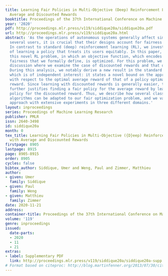 ```yaml
---
title: Learning Fair Policies in Multi-Objective (Deep) Reinforcement Learning with
  Average and Discounted Rewards
booktitle: Proceedings of the 37th International Conference on Machine Learning
year: '2020'
pdf: http://proceedings.mlr.press/v119/siddique20a/siddique20a.pdf
url: http://proceedings.mlr.press/v119/siddique20a.html
abstract: 'As the operations of autonomous systems generally affect simultaneously
  several users, it is crucial that their designs account for fairness considerations.
  In contrast to standard (deep) reinforcement learning (RL), we investigate the problem
  of learning a policy that treats its users equitably. In this paper, we formulate
  this novel RL problem, in which an objective function, which encodes a notion of
  fairness that we formally define, is optimized. For this problem, we provide a theoretical
  discussion where we examine the case of discounted rewards and that of average rewards.
  During this analysis, we notably derive a new result in the standard RL setting,
  which is of independent interest: it states a novel bound on the approximation error
  with respect to the optimal average reward of that of a policy optimal for the discounted
  reward. Since learning with discounted rewards is generally easier, this discussion
  further justifies finding a fair policy for the average reward by learning a fair
  policy for the discounted reward. Thus, we describe how several classic deep RL
  algorithms can be adapted to our fair optimization problem, and we validate our
  approach with extensive experiments in three different domains.'
layout: inproceedings
series: Proceedings of Machine Learning Research
publisher: PMLR
issn: 2640-3498
id: siddique20a
month: 0
tex_title: Learning Fair Policies in Multi-Objective ({D}eep) Reinforcement Learning
  with Average and Discounted Rewards
firstpage: 8905
lastpage: 8915
page: 8905-8915
order: 8905
cycles: false
bibtex_author: Siddique, Umer and Weng, Paul and Zimmer, Matthieu
author:
- given: Umer
  family: Siddique
- given: Paul
  family: Weng
- given: Matthieu
  family: Zimmer
date: 2020-11-21
address: 
container-title: Proceedings of the 37th International Conference on Machine Learning
volume: '119'
genre: inproceedings
issued:
  date-parts:
  - 2020
  - 11
  - 21
extras:
- label: Supplementary PDF
  link: http://proceedings.mlr.press/v119/siddique20a/siddique20a-supp.pdf
# Format based on citeproc: http://blog.martinfenner.org/2013/07/30/citeproc-yaml-for-bibliographies/
---
```

